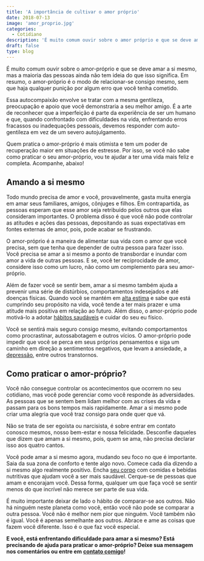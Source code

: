 ```yaml
---
title: 'A importância de cultivar o amor próprio'
date: 2018-07-13
image: 'amor_proprio.jpg'
categories:
  - Cotidiano
description: 'É muito comum ouvir sobre o amor próprio e que se deve amar a si mesmo, mas a maioria das pessoas ainda não tem ideia do que isso significa. Entenda.'
draft: false
type: blog
---
```


É muito comum ouvir sobre o amor-próprio e que se deve amar a si mesmo, mas a maioria das pessoas ainda não tem ideia do que isso significa. Em resumo, o amor-próprio é o modo de relacionar-se consigo mesmo, sem que haja qualquer punição por algum erro que você tenha cometido.

Essa autocompaixão envolve se tratar com a mesma gentileza, preocupação e apoio que você demonstraria a seu melhor amigo. É a arte de reconhecer que a imperfeição é parte da experiência de ser um humano e que, quando confrontado com dificuldades na vida, enfrentando erros fracassos ou inadequações pessoais, devemos responder com auto-gentileza em vez de um severo autojulgamento.

Quem pratica o amor-próprio é mais otimista e tem um poder de recuperação maior em situações de estresse. Por isso, se você não sabe como praticar o seu amor-próprio, vou te ajudar a ter uma vida mais feliz e completa. Acompanhe, abaixo!

## **Amando a si mesmo**

Todo mundo precisa de amor e você, provavelmente, gasta muita energia em amar seus familiares, amigos, cônjuges e filhos. Em contrapartida, as pessoas esperam que esse amor seja retribuído pelos outros que elas consideram importantes. O problema disso é que você não pode controlar as atitudes e ações das pessoas, depositando as suas expectativas em fontes externas de amor, pois, pode acabar se frustrando.

O amor-próprio é a maneira de alimentar sua vida com o amor que você precisa, sem que tenha que depender de outra pessoa para fazer isso. Você precisa se amar a si mesmo a ponto de transbordar e inundar com amor a vida de outras pessoas. E se, você ter reciprocidade de amor, considere isso como um lucro, não como um complemento para seu amor-próprio.

Além de fazer você se sentir bem, amar a si mesmo também ajuda a prevenir uma série de distúrbios, comportamentos indesejados e até doenças físicas. Quando você se mantém em [alta estima](/seu-corpo-fala-muito-sobre-voce/) e sabe que está cumprindo seu propósito na vida, você tende a ter mais prazer e uma atitude mais positiva em relação ao futuro. Além disso, o amor-próprio pode motivá-lo a adotar [hábitos saudáveis](/8-sintomas-de-depressao-que-voce-precisa-reconhecer/) e cuidar do seu eu físico.

Você se sentirá mais seguro consigo mesmo, evitando comportamentos como procrastinar, autossabotagem e outros vícios. O amor-próprio pode impedir que você se perca em seus próprios pensamentos e siga um caminho em direção a sentimentos negativos, que levam a ansiedade, a [depressão](/como-aumentar-a-autoestima/), entre outros transtornos.

## **Como praticar o amor-próprio?**

Você não consegue controlar os acontecimentos que ocorrem no seu cotidiano, mas você pode gerenciar como você responde às adversidades. As pessoas que se sentem bem lidam melhor com as crises da vida e passam para os bons tempos mais rapidamente. Amar a si mesmo pode criar uma alegria que você traz consigo para onde quer que vá.

Não se trata de ser egoísta ou narcisista, é sobre entrar em contato conosco mesmos, nosso bem-estar e nossa felicidade. Desconfie daqueles que dizem que amam a si mesmo, pois, quem se ama, não precisa declarar isso aos quatro cantos.

Você pode amar a si mesmo agora, mudando seu foco no que é importante. Saia da sua zona de conforto e tente algo novo. Comece cada dia dizendo a si mesmo algo realmente positivo. Encha [seu corpo](/seu-corpo-fala-muito-sobre-voce/) com comidas e bebidas nutritivas que ajudam você a ser mais saudável. Cerque-se de pessoas que amam e encorajam você. Dessa forma, qualquer um que faça você se sentir menos do que incrível não merece ser parte de sua vida.

É muito importante deixar de lado o hábito de comparar-se aos outros. Não há ninguém neste planeta como você, então você não pode se comparar a outra pessoa. Você não é melhor nem pior que ninguém. Você também não é igual. Você é apenas semelhante aos outros. Abrace e ame as coisas que fazem você diferente. Isso é o que faz você especial.

**E você, está enfrentando dificuldade para amar a si mesmo? Está precisando de ajuda para praticar o amor-próprio? Deixe sua mensagem nos comentários ou entre em** [**contato comigo**](/contato/)**!**
